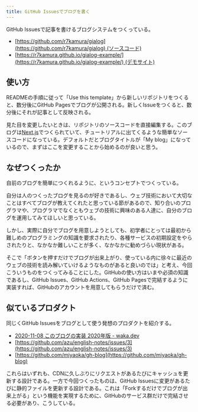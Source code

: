 ```yaml
---
title: GitHub Issuesでブログを書く
---
```

GitHub Issuesで記事を書けるブログシステムをつくっている。

*   [https://github.com/r7kamura/gialog](https://github.com/r7kamura/gialog) (ソースコード)
*   [https://r7kamura.github.io/gialog-example/](https://r7kamura.github.io/gialog-example/) (デモサイト)

使い方
---

READMEの手順に従って「Use this template」から新しいリポジトリをつくると、数分後にGitHub Pagesでブログが公開される。新しくIssueをつくると、数分後にそれが記事として反映される。

見た目を変更したいときは、リポジトリのソースコードを直接編集する。このブログは[Next.js](https://nextjs.org/)でつくられていて、チュートリアルに出てくるような簡単なソースコードになっている。デフォルトだとブログタイトルが「My blog」になっているので、まずはここを変更することから始めるのが良いと思う。

なぜつくったか
-------

自前のブログを簡単につくれるように、というコンセプトでつくっている。

自分は人のつくったブログを見るのが好きであるし、ウェブ技術において大切なことはすべてブログが教えてくれたと思っている節があるので、知り合いのプログラマや、プログラマでなくともウェブの技術に興味のある人達に、自分のブログを運用してみてほしいと思っている。

しかし、実際に自分でブログを用意しようとしても、初学者にとっては最初から難しめのプログラミングの知識を要求されたり、各種サービスの初期設定をやらされたりと、なかなか難しいことが多く、なかなかに勧めづらい現状がある。

そこで「ボタンを押すだけでブログが出来上がり、使っている内に徐々に最近のウェブの技術を読み解いていけるようなものがあると良いのでは」と考え、今回こういうものをつくってみることにした。GitHubの使い方はいまや必須の知識であるし、GitHub Issues、GitHub Actions、GitHub Pagesで完結するように実装すれば、GitHubのアカウントを用意してもらうだけで済む。

似ているプロダクト
---------

同じくGitHub Issuesをブログとして使う発想のプロダクトを紹介する。

*   [2020-11-08 このブログの実装 2020年版 - waka.dev](https://waka.dev/entry/2020-11-08%20%E3%81%93%E3%81%AE%E3%83%96%E3%83%AD%E3%82%B0%E3%81%AE%E5%AE%9F%E8%A3%85%202020%E5%B9%B4%E7%89%88)
*   [https://github.com/azu/english-notes/issues/3](https://github.com/azu/english-notes/issues/3)
*   [https://github.com/miyaoka/gh-blog](https://github.com/miyaoka/gh-blog)

これらはいずれも、CDNに久しぶりにリクエストがあるたびにキャッシュを更新する設計である。一方で今回つくったものは、GitHub Issuesに変更があるたびに静的ファイルを更新する設計である。これは「Forkするだけでブログが出来上がる」という機能を実現するために、GitHubのサービス群だけで完結させる必要があり、こうしている。
